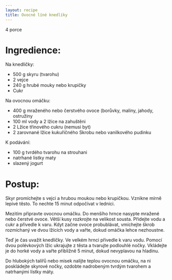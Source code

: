 ```yaml
---
layout: recipe
title: Ovocné líné knedlíky 
---
```


4 porce


# Ingredience:

Na knedličky:


- 500 g skyru (tvarohu)
- 2 vejce 
- 240 g hrubé mouky nebo krupičky
- Cukr

Na ovocnou omáčku:

- 400 g mraženého nebo čerstvého ovoce (borůvky, maliny, jahody, ostružiny
- 100 ml vody a 2 lžice na zahuštěni
- 2 Lžice třinového cukru (nemusi byt)
- 2 zarovnané Ižice kukuřičného Skrobu nebo vanilkového pudinku

K podávání:

- 100 g tvrdého tvarohu na strouhani 
- natrhané listky maty
- slazený jogurt


# Postup:

Skyr promíchejte s vejci a hrubou moukou nebo krupičkou. Vznikne mírně lepivé těsto. To nechte 15 minut odpočívat v lednici.

Mezitím připravte ovocnou omáčku. Do menšího hrnce nasypte mražené nebo čerstvé ovoce. Větší kusy rozkrojte na velikost sousta. Přidejte vodu a cukr a přivedle k varu. Kdyt začne ovoce probublávat, vmíchejte škrob rozmíchaný ve dvou lžících vody a vařte, dokud omáčka lehce nezhoustne.

Teď je čas uvažit knedličky. Ve velkém hrnci přivedle k varu vodu. Pomocí dvou polévkových lžic ukrajujte z těsta a tvarujte podlouhlé nočky. Vkládejte je do horké vody a vařte přibližně 5 minut, dokud nevyplavou na hladinu.

Do hlubokých talířů nebo misek nalijte teplou ovocnou omáčku, na ni poskládejte skyrové nočky, ozdobte nadrobeným tvrdým tvarohem a natrhanými lístky máty.


